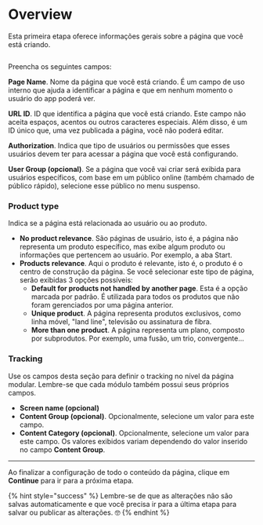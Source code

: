 # Overview

Esta primeira etapa oferece informações gerais sobre a página que você está criando.

<figure><img src="../.gitbook/assets/NewPage.png" alt=""><figcaption></figcaption></figure>

Preencha os seguintes campos:

**Page Name**. Nome da página que você está criando. É um campo de uso interno que ajuda a identificar a página e que em nenhum momento o usuário do app poderá ver.

**URL ID**. ID que identifica a página que você está criando. Este campo não aceita espaços, acentos ou outros caracteres especiais. Além disso, é um ID único que, uma vez publicada a página, você não poderá editar.

**Authorization**. Indica que tipo de usuários ou permissões que esses usuários devem ter para acessar a página que você está configurando.

**User Group (opcional)**. Se a página que você vai criar será exibida para usuários específicos, com base em um público online (também chamado de público rápido), selecione esse público no menu suspenso.

### **Product type**

Indica se a página está relacionada ao usuário ou ao produto.

* **No product relevance**. São páginas de usuário, isto é, a página não representa um produto específico, mas exibe algum produto ou informações que pertencem ao usuário. Por exemplo, a aba Start.
* **Products relevance**. Aqui o produto é relevante, isto é, o produto é o centro de construção da página. Se você selecionar este tipo de página, serão exibidas 3 opções possíveis:
  * **Default for products not handled by another page**. Esta é a opção marcada por padrão. É utilizada para todos os produtos que não foram gerenciados por uma página anterior.
  * **Unique product**. A página representa produtos exclusivos, como linha móvel, "land line", televisão ou assinatura de fibra.
  * **More than one product**. A página representa um plano, composto por subprodutos. Por exemplo, uma fusão, um trio, convergente...

### Tracking

Use os campos desta seção para definir o tracking no nível da página modular. Lembre-se que cada módulo também possui seus próprios campos.

* **Screen name (opcional)**
* **Content Group (opcional)**. Opcionalmente, selecione um valor para este campo.
* **Content Category (opcional)**. Opcionalmente, selecione um valor para este campo. Os valores exibidos variam dependendo do valor inserido no campo **Content Group**.

***

Ao finalizar a configuração de todo o conteúdo da página, clique em **Continue** para ir para a próxima etapa.

{% hint style="success" %}
Lembre-se de que as alterações não são salvas automaticamente e que você precisa ir para a última etapa para salvar ou publicar as alterações. 🤓
{% endhint %}
